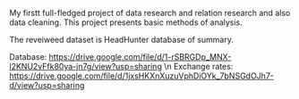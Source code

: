My firstt full-fledged project of data research and relation research and also data cleaning.
This project presents basic methods of analysis.

The reveiweed dataset is HeadHunter database of summary.

Database: https://drive.google.com/file/d/1-rSBRGDp_MNX-l2KNU2vFfk80ya-jn7g/view?usp=sharing \n
Exchange rates: https://drive.google.com/file/d/1jxsHKXnXuzuVphDiOYk_7bNSGdOJh7-d/view?usp=sharing

